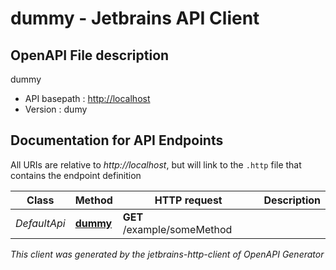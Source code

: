 # dummy - Jetbrains API Client

## OpenAPI File description

dummy

* API basepath : [http://localhost](http://localhost)
* Version : dumy

## Documentation for API Endpoints

All URIs are relative to *http://localhost*, but will link to the `.http` file that contains the endpoint definition

Class | Method | HTTP request | Description
------------ | ------------- | ------------- | -------------
*DefaultApi* | [**dummy**](Apis/DefaultApi.http#dummy) | **GET** /example/someMethod | 



_This client was generated by the jetbrains-http-client of OpenAPI Generator_